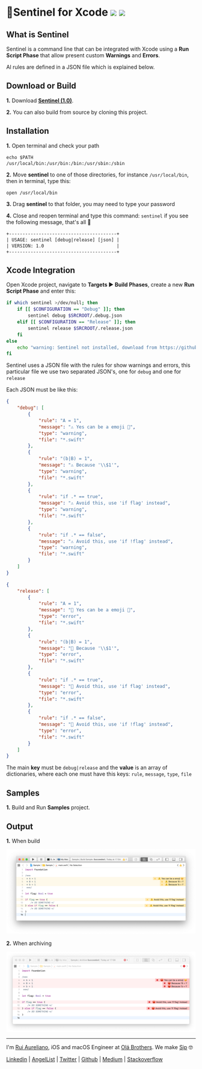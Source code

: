 # 🚨Sentinel for Xcode [![](https://img.shields.io/badge/license-MIT-eb3d33.svg)](./LICENSE.md)  ![](https://img.shields.io/badge/version-1.0-eb3d33.svg)

## What is Sentinel

Sentinel is a command line that can be integrated with Xcode using a **Run Script Phase** that allow present custom **Warnings** and **Errors**. 

Al rules are defined in a JSON file which is explained below.

## Download or Build

**1.** Download [**Sentinel (1.0)**](https://github.com/ruiaureliano/Sentinel/releases/download/1.0/sentinel.zip).

**2.** You can also build from source by cloning this project.

## Installation

**1.** Open terminal and check your path
```
echo $PATH
/usr/local/bin:/usr/bin:/bin:/usr/sbin:/sbin
```
**2.** Move **sentinel** to one of those directories, for instance `/usr/local/bin`, then in terminal, type this:

```
open /usr/local/bin
```

**3.** Drag **sentinel** to that folder, you may need to type your password

**4.** Close and reopen terminal and type this command: `sentinel` if you see the following message, that's all 💪 

```
+----------------------------------------+
| USAGE: sentinel [debug|release] [json] |
| VERSION: 1.0                           |
+----------------------------------------+
```
## Xcode Integration

Open Xcode project, navigate to **Targets ► Build Phases**, create a new **Run Script Phase** and enter this:

```bash
if which sentinel >/dev/null; then
    if [[ $CONFIGURATION == "Debug" ]]; then
        sentinel debug $SRCROOT/.debug.json
    elif [[ $CONFIGURATION == "Release" ]]; then
        sentinel release $SRCROOT/.release.json
    fi
else
    echo "warning: Sentinel not installed, download from https://github.com/ruiaureliano/Sentinel"
fi
```

Sentinel uses a JSON file with the rules for show warnings and errors, this particular file we use two separated JSON's, one for `debug` and one for `release`

Each JSON must be like this:

```json
{
    "debug": [
        {
            "rule": "A = 1",
            "message": "⚠️ Yes can be a emoji 🤭",
            "type": "warning",
            "file": "*.swift"
        },
        {
            "rule": "(b|B) = 1",
            "message": "⚠️ Because '\\$1'",
            "type": "warning",
            "file": "*.swift"
        },
        {
            "rule": "if .* == true",
            "message": "⚠️ Avoid this, use 'if flag' instead",
            "type": "warning",
            "file": "*.swift"
        },
        {
            "rule": "if .* == false",
            "message": "⚠️ Avoid this, use 'if !flag' instead",
            "type": "warning",
            "file": "*.swift"
        }
    ]
}
```
```json
{
    "release": [
        {
            "rule": "A = 1",
            "message": "🛑 Yes can be a emoji 🤭",
            "type": "error",
            "file": "*.swift"
        },
        {
            "rule": "(b|B) = 1",
            "message": "🛑 Because '\\$1'",
            "type": "error",
            "file": "*.swift"
        },
        {
            "rule": "if .* == true",
            "message": "🛑 Avoid this, use 'if flag' instead",
            "type": "error",
            "file": "*.swift"
        },
        {
            "rule": "if .* == false",
            "message": "🛑 Avoid this, use 'if !flag' instead",
            "type": "error",
            "file": "*.swift"
        }
    ]
}
```

The main **key** must be `debug|release` and the **value** is an array of dictionaries, where each one must have this keys: `rule`, `message`, `type`, `file`

## Samples

**1.** Build and Run **Samples** project.

## Output

**1.** When build

![Warnings](https://github.com/ruiaureliano/Sentinel/blob/master/warnings.png?raw=true)

**2.** When archiving

![Errors](https://github.com/ruiaureliano/Sentinel/blob/master/errors.png?raw=true)

---

I'm [Rui Aureliano](http://ruiaureliano.com), iOS and macOS Engineer at [Olá Brothers](https://theolabrothers.com). We make [Sip](https://sipapp.io) 🤓

[Linkedin](https://www.linkedin.com/in/ruiaureliano) | [AngelList](https://angel.co/ruiaureliano) | [Twitter](https://twitter.com/ruiaureliano) | [Github](https://github.com/ruiaureliano) | [Medium](https://medium.com/@ruiaureliano) | [Stackoverflow](https://stackoverflow.com/users/881095/ruiaureliano)

